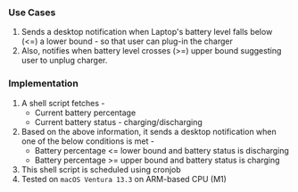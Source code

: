 ### Use Cases
1. Sends a desktop notification when Laptop's battery level falls below (<=) a lower bound - so that user can plug-in the charger
2. Also, notifies when battery level crosses (>=) upper bound suggesting user to unplug charger.

### Implementation
1. A shell script fetches - 
    - Current battery percentage
    - Current battery status - charging/discharging
2. Based on the above information, it sends a desktop notification when one of the below conditions is met -
    - Battery percentage <= lower bound and battery status is discharging
    - Battery percentage >= upper bound and battery status is charging
3. This shell script is scheduled using cronjob
4. Tested on `macOS Ventura 13.3` on ARM-based CPU (M1)